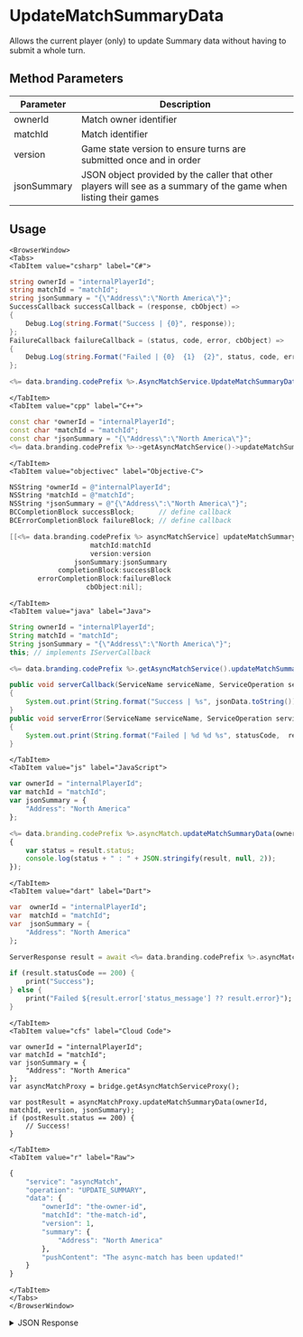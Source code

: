 # UpdateMatchSummaryData

Allows the current player (only) to update Summary data without having to submit a whole turn.

<PartialServop service_name="asyncMatch" operation_name="UPDATE_SUMMARY" />

## Method Parameters
Parameter | Description
--------- | -----------
ownerId | Match owner identifier
matchId | Match identifier
version | Game state version to ensure turns are submitted once and in order
jsonSummary | JSON object provided by the caller that other players will see as a summary of the game when listing their games

## Usage

```mdx-code-block
<BrowserWindow>
<Tabs>
<TabItem value="csharp" label="C#">
```

```csharp
string ownerId = "internalPlayerId";
string matchId = "matchId";
string jsonSummary = "{\"Address\":\"North America\"}";
SuccessCallback successCallback = (response, cbObject) =>
{
    Debug.Log(string.Format("Success | {0}", response));
};
FailureCallback failureCallback = (status, code, error, cbObject) =>
{
    Debug.Log(string.Format("Failed | {0}  {1}  {2}", status, code, error));
};

<%= data.branding.codePrefix %>.AsyncMatchService.UpdateMatchSummaryData(ownerId, matchId, version, jsonSummary, successCallback, failureCallback);
```

```mdx-code-block
</TabItem>
<TabItem value="cpp" label="C++">
```

```cpp
const char *ownerId = "internalPlayerId";
const char *matchId = "matchId";
const char *jsonSummary = "{\"Address\":\"North America\"}";
<%= data.branding.codePrefix %>->getAsyncMatchService()->updateMatchSummaryData(ownerId, matchId, version, jsonSummary, this);
```

```mdx-code-block
</TabItem>
<TabItem value="objectivec" label="Objective-C">
```

```objectivec
NSString *ownerId = @"internalPlayerId";
NSString *matchId = @"matchId";
NSString *jsonSummary = @"{\"Address\":\"North America\"}";
BCCompletionBlock successBlock;      // define callback
BCErrorCompletionBlock failureBlock; // define callback

[[<%= data.branding.codePrefix %> asyncMatchService] updateMatchSummaryData:ownerId
                    matchId:matchId
                    version:version
                jsonSummary:jsonSummary
            completionBlock:successBlock
       errorCompletionBlock:failureBlock
                   cbObject:nil];
```

```mdx-code-block
</TabItem>
<TabItem value="java" label="Java">
```

```java
String ownerId = "internalPlayerId";
String matchId = "matchId";
String jsonSummary = "{\"Address\":\"North America\"}";
this; // implements IServerCallback

<%= data.branding.codePrefix %>.getAsyncMatchService().updateMatchSummaryData(ownerId, matchId, version, jsonSummary, this);

public void serverCallback(ServiceName serviceName, ServiceOperation serviceOperation, JSONObject jsonData)
{
    System.out.print(String.format("Success | %s", jsonData.toString()));
}
public void serverError(ServiceName serviceName, ServiceOperation serviceOperation, int statusCode, int reasonCode, String jsonError)
{
    System.out.print(String.format("Failed | %d %d %s", statusCode,  reasonCode, jsonError.toString()));
}
```

```mdx-code-block
</TabItem>
<TabItem value="js" label="JavaScript">
```

```javascript
var ownerId = "internalPlayerId";
var matchId = "matchId";
var jsonSummary = {
    "Address": "North America"
};

<%= data.branding.codePrefix %>.asyncMatch.updateMatchSummaryData(ownerId, matchId, version, jsonSummary, result =>
{
	var status = result.status;
	console.log(status + " : " + JSON.stringify(result, null, 2));
});
```

```mdx-code-block
</TabItem>
<TabItem value="dart" label="Dart">
```

```dart
var  ownerId = "internalPlayerId";
var  matchId = "matchId";
var  jsonSummary = {
    "Address": "North America"
};

ServerResponse result = await <%= data.branding.codePrefix %>.asyncMatchService.updateMatchSummaryData(ownerId:ownerId, matchId:matchId, version:version, jsonSummary:jsonSummary);

if (result.statusCode == 200) {
    print("Success");
} else {
    print("Failed ${result.error['status_message'] ?? result.error}");
}
```

```mdx-code-block
</TabItem>
<TabItem value="cfs" label="Cloud Code">
```

```cfscript
var ownerId = "internalPlayerId";
var matchId = "matchId";
var jsonSummary = {
    "Address": "North America"
};
var asyncMatchProxy = bridge.getAsyncMatchServiceProxy();

var postResult = asyncMatchProxy.updateMatchSummaryData(ownerId, matchId, version, jsonSummary);
if (postResult.status == 200) {
    // Success!
}
```

```mdx-code-block
</TabItem>
<TabItem value="r" label="Raw">
```

```r
{
	"service": "asyncMatch",
	"operation": "UPDATE_SUMMARY",
	"data": {
		"ownerId": "the-owner-id",
		"matchId": "the-match-id",
		"version": 1,
		"summary": {
			"Address": "North America"
		},
		"pushContent": "The async-match has been updated!"
	}
}
```

```mdx-code-block
</TabItem>
</Tabs>
</BrowserWindow>
```

<details>
<summary>JSON Response</summary>

```json
{
    "status": 200,
    "data": {
        "gameId": "145677",
        "ownerId": "2bd723c6-c2ec-4946-a1a8-02b7a38540ad",
        "matchId": "1aac24b2-7976-4fd7-b7c6-44d7ae6d26a4",
        "version": 2,
        "players": [
            {
                "playerId": "2bd723c6-c2ec-4946-a1a8-02b7a38540ad",
                "playerName": "UserA",
                "pictureUrl": null,
                "summaryFriendData": null
            },
            {
                "playerId": "11c2dd4d-9ed1-416d-bd04-5228c1efafac",
                "playerName": "UserB",
                "pictureUrl": null,
                "summaryFriendData": null
            }
        ],
        "status": {
            "status": "PENDING",
            "currentPlayer": "11c2dd4d-9ed1-416d-bd04-5228c1efafac"
        },
        "summary": {
            "resources": 2564
        },
        "createdAt": 1442507219609,
        "updatedAt": 1442507550372
    }
}
```
</details>


